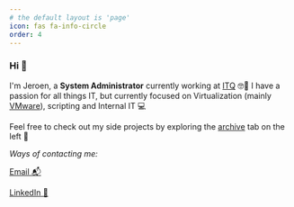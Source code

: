 ```yaml
---
# the default layout is 'page'
icon: fas fa-info-circle
order: 4
---
```


### Hi 👋

I'm Jeroen, a **System Administrator** currently working at [ITQ](https://itq.eu) 🤓🧡 I have a passion for all things IT, but currently focused on Virtualization (mainly [VMware](https://www.vmware.com/products.html?resource=product-listing%3Aanywhere-workspace)), scripting and Internal IT 💻 

Feel free to check out my side projects by exploring the [archive](https://vskills.nl/archives/) tab on the left 📑

_Ways of contacting me:_

[Email 📬](mailto:hallo@dannyverpoort.nl)

[LinkedIn 💼](https://linkedin.com/in/dannyverpoort)
